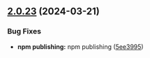 ## [2.0.23](https://github.com/sg-developer-portal/docsify-sidebar-collapse/compare/v2.0.22...v2.0.23) (2024-03-21)


### Bug Fixes

* **npm publishing:** npm publishing ([5ee3995](https://github.com/sg-developer-portal/docsify-sidebar-collapse/commit/5ee39955618599132974684650fbe41e40d212f1))
